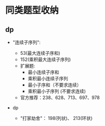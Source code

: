 # 同类题型收纳

## dp

- "连续子序列":
  - 53(最大连续子序和)
  - 152(乘积最大连续子序列)
  - 扩展题:
    - 最小连续子序和
    - 乘积最小连续子序列
    - 最小子序和（不要求连续）
    - 乘积最小子序列 (不要求连续)
  - 官方推荐：238、628、713、697、978

- dp
  - "打家劫舍"： 198(列状)、 213(环状)
